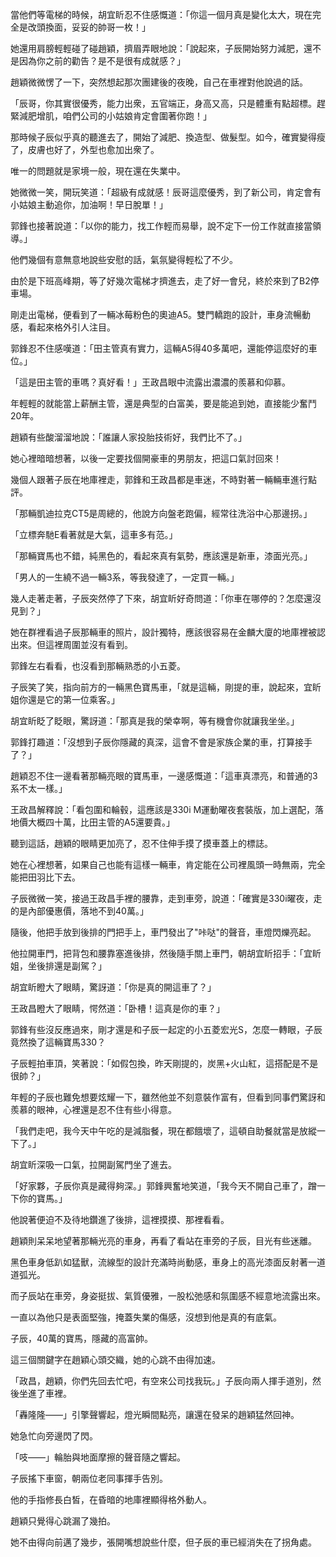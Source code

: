 當他們等電梯的時候，胡宜盺忍不住感慨道：「你這一個月真是變化太大，現在完全是改頭換面，妥妥的帥哥一枚！」

她還用肩膀輕輕碰了碰趙穎，擠眉弄眼地說：「說起來，子辰開始努力減肥，還不是因為你之前的勸告？是不是很有成就感？」

趙穎微微愣了一下，突然想起那次團建後的夜晚，自己在車裡對他說過的話。

「辰哥，你其實很優秀，能力出衆，五官端正，身高又高，只是體重有點超標。趕緊減肥增肌，咱們公司的小姑娘肯定會圍著你跑！」

那時候子辰似乎真的聽進去了，開始了減肥、換造型、做髮型。如今，確實變得瘦了，皮膚也好了，外型也愈加出衆了。

唯一的問題就是家境一般，現在還在失業中。

她微微一笑，開玩笑道：「超級有成就感！辰哥這麼優秀，到了新公司，肯定會有小姑娘主動追你，加油啊！早日脫單！」

郭鋒也接著說道：「以你的能力，找工作輕而易舉，說不定下一份工作就直接當領導。」

他們幾個有意無意地說些安慰的話，氣氛變得輕松了不少。

由於是下班高峰期，等了好幾次電梯才擠進去，走了好一會兒，終於來到了B2停車場。

剛走出電梯，便看到了一輛冰莓粉色的奧迪A5。雙門轎跑的設計，車身流暢動感，看起來格外引人注目。

郭鋒忍不住感嘆道：「田主管真有實力，這輛A5得40多萬吧，還能停這麼好的車位。」

「這是田主管的車嗎？真好看！」王政昌眼中流露出濃濃的羨慕和仰慕。

年輕輕的就能當上薪酬主管，還是典型的白富美，要是能追到她，直接能少奮鬥20年。

趙穎有些酸溜溜地說：「誰讓人家投胎技術好，我們比不了。」

她心裡暗暗想著，以後一定要找個開豪車的男朋友，把這口氣討回來！

幾個人跟著子辰在地庫裡走，郭鋒和王政昌都是車迷，不時對著一輛輛車進行點評。

「那輛凱迪拉克CT5是周總的，他說方向盤老跑偏，經常往洗浴中心那邊拐。」

「立標奔馳E看著就是大氣，這車多有范。」

「那輛寶馬也不錯，純黑色的，看起來真有氣勢，應該還是新車，漆面光亮。」

「男人的一生繞不過一輛3系，等我發達了，一定買一輛。」

幾人走著走著，子辰突然停了下來，胡宜盺好奇問道：「你車在哪停的？怎麼還沒見到？」

她在群裡看過子辰那輛車的照片，設計獨特，應該很容易在金麟大廈的地庫裡被認出來。但這裡周圍並沒有看到。

郭鋒左右看看，也沒看到那輛熟悉的小五菱。

子辰笑了笑，指向前方的一輛黑色寶馬車，「就是這輛，剛提的車，說起來，宜盺姐你還是它的第一位乘客。」

胡宜盺眨了眨眼，驚訝道：「那真是我的榮幸啊，等有機會你就讓我坐坐。」

郭鋒打趣道：「沒想到子辰你隱藏的真深，這會不會是家族企業的車，打算接手了？」

趙穎忍不住一邊看著那輛亮眼的寶馬車，一邊感慨道：「這車真漂亮，和普通的3系不太一樣。」

王政昌解釋說：「看包圍和輪毂，這應該是330i M運動曜夜套裝版，加上選配，落地價大概四十萬，比田主管的A5還要貴。」

聽到這話，趙穎的眼睛更加亮了，忍不住伸手摸了摸車蓋上的標誌。

她在心裡想著，如果自己也能有這樣一輛車，肯定能在公司裡風頭一時無兩，完全能把田羽比下去。

子辰微微一笑，接過王政昌手裡的腰靠，走到車旁，說道：「確實是330i曜夜，走的是內部優惠價，落地不到40萬。」

隨後，他把手放到後排的門把手上，車門發出了"咔哒"的聲音，車燈閃爍亮起。

他拉開車門，把背包和腰靠塞進後排，然後隨手關上車門，朝胡宜盺招手：「宜盺姐，坐後排還是副駕？」

胡宜盺瞪大了眼睛，驚訝道：「你是真的開這車了？」

王政昌瞪大了眼睛，愕然道：「卧槽！這真是你的車？」

郭鋒有些沒反應過來，剛才還是和子辰一起定的小五菱宏光S，怎麼一轉眼，子辰竟然換了這輛寶馬330？

子辰輕拍車頂，笑著說：「如假包換，昨天剛提的，炭黑+火山紅，這搭配是不是很帥？」

年輕的子辰也難免想要炫耀一下，雖然他並不刻意裝作富有，但看到同事們驚訝和羨慕的眼神，心裡還是忍不住有些小得意。

「我們走吧，我今天中午吃的是減脂餐，現在都餓壞了，這頓自助餐就當是放縱一下了。」

胡宜盺深吸一口氣，拉開副駕門坐了進去。

「好家夥，子辰你真是藏得夠深。」郭鋒興奮地笑道，「我今天不開自己車了，蹭一下你的寶馬。」

他說著便迫不及待地鑽進了後排，這裡摸摸、那裡看看。

趙穎則呆呆地望著那輛光亮的車身，再看了看站在車旁的子辰，目光有些迷離。

黑色車身低趴如猛獸，流線型的設計充滿時尚動感，車身上的高光漆面反射著一道道弧光。

而子辰站在車旁，身姿挺拔、氣質優雅，一股松弛感和氛圍感不經意地流露出來。

一直以為他只是表面堅強，掩蓋失業的傷感，沒想到他是真的有底氣。

子辰，40萬的寶馬，隱藏的高富帥。

這三個關鍵字在趙穎心頭交織，她的心跳不由得加速。

「政昌，趙穎，你們先回去忙吧，有空來公司找我玩。」子辰向兩人揮手道別，然後坐進了車裡。

「轟隆隆——」引擎聲響起，燈光瞬間點亮，讓還在發呆的趙穎猛然回神。

她急忙向旁邊閃了閃。

「吱——」輪胎與地面摩擦的聲音隨之響起。

子辰搖下車窗，朝兩位老同事揮手告別。

他的手指修長白皙，在昏暗的地庫裡顯得格外動人。

趙穎只覺得心跳漏了幾拍。

她不由得向前邁了幾步，張開嘴想說些什麼，但子辰的車已經消失在了拐角處。